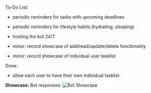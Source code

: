 To-Do List:

- periodic reminders for tasks with upcoming deadlines
- periodic reminders for lifestyle habits (hydrating, sleeping)
- hosting the bot 24/7

- minor: record showcase of add/read/update/delete functionality
- minor: record showcase of individual user tasklist

Done:
- allow each user to have their own individual tasklist

**Showcase:**
Bot responses:
![Bot Showcase](https://github.com/eh15/task-lifestyle-manager/blob/master/bot_showcase.gif)
